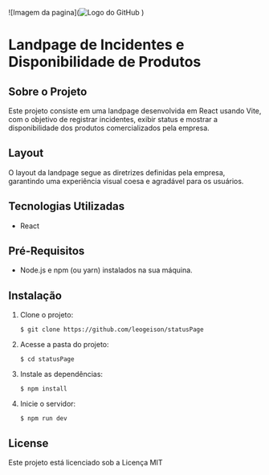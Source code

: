 ![Imagem da pagina](![Logo do GitHub](https://github.com/username/repositoryname/blob/main/image.png)
)

# Landpage de Incidentes e Disponibilidade de Produtos

## Sobre o Projeto

Este projeto consiste em uma landpage desenvolvida em React usando Vite, com o objetivo de registrar incidentes, exibir status e mostrar a disponibilidade dos produtos comercializados pela empresa.

## Layout

O layout da landpage segue as diretrizes definidas pela empresa, garantindo uma experiência visual coesa e agradável para os usuários.

## Tecnologias Utilizadas

- React

## Pré-Requisitos

- Node.js e npm (ou yarn) instalados na sua máquina.

## Instalação

1. Clone o projeto:
    ```
    $ git clone https://github.com/leogeison/statusPage
    ```

2. Acesse a pasta do projeto:
    ```
    $ cd statusPage
    ```

3. Instale as dependências:
    ```
    $ npm install
    ```

4. Inicie o servidor:
    ```
    $ npm run dev
    ```

## License

Este projeto está licenciado sob a Licença MIT
